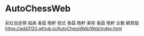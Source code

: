 # AutoChessWeb

彩虹自走棋
組員
香菇 皓軒 程式
香菇 皓軒 美術
香菇 皓軒 企劃
網頁版
https://add3120.github.io/AutoChessWeb/Web/index.html
